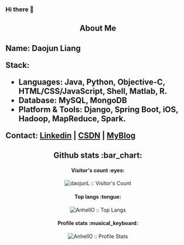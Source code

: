 ### Hi there 👋

<h2 align="center"> About Me <h2>

Name: Daojun Liang

Stack:

- Languages: Java, Python, Objective-C, HTML/CSS/JavaScript, Shell, Matlab, R. 
- Database: MySQL, MongoDB
- Platform & Tools: Django, Spring Boot, iOS, Hadoop, MapReduce, Spark. 

Contact: [Linkedin](https://www.linkedin.com/in/daojun-liang/) | [CSDN](https://blog.csdn.net/Liang_DJ) | [MyBlog](https://daojunl.github.io/)


<h2 align="center">Github stats :bar_chart:</h2>

<h4 align="center">Visitor's count :eyes:</h4>

<p align="center"><img src="https://profile-counter.glitch.me/{daojunL}/count.svg" alt="daojunL :: Visitor's Count" /></p>

<h4 align="center">Top langs :tongue:</h4>

<p align="center"><img src="https://github-readme-stats.vercel.app/api/top-langs/?username=daojunL&langs_count=10&theme=tokyonight&layout=compact" alt="AnhellO :: Top Langs" /></p>

<h4 align="center">Profile stats :musical_keyboard:</h4>

<p align="center"><img src="https://github-readme-stats.vercel.app/api?username=daojunL&show_icons=true&theme=synthwave" alt="AnhellO :: Profile Stats" /></p>
